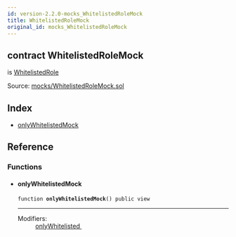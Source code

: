 ```yaml
---
id: version-2.2.0-mocks_WhitelistedRoleMock
title: WhitelistedRoleMock
original_id: mocks_WhitelistedRoleMock
---
```


<div class="contract-doc"><div class="contract"><h2 class="contract-header"><span class="contract-kind">contract</span> WhitelistedRoleMock</h2><p class="base-contracts"><span>is</span> <a href="access_roles_WhitelistedRole.html">WhitelistedRole</a></p><div class="source">Source: <a href="https://github.com/OpenZeppelin/zeppelin-solidity/blob/v2.2.0/contracts/mocks/WhitelistedRoleMock.sol" target="_blank">mocks/WhitelistedRoleMock.sol</a></div></div><div class="index"><h2>Index</h2><ul><li><a href="mocks_WhitelistedRoleMock.html#onlyWhitelistedMock">onlyWhitelistedMock</a></li></ul></div><div class="reference"><h2>Reference</h2><div class="functions"><h3>Functions</h3><ul><li><div class="item function"><span id="onlyWhitelistedMock" class="anchor-marker"></span><h4 class="name">onlyWhitelistedMock</h4><div class="body"><code class="signature">function <strong>onlyWhitelistedMock</strong><span>() </span><span>public </span><span>view </span></code><hr/><dl><dt><span class="label-modifiers">Modifiers:</span></dt><dd><a href="access_roles_WhitelistedRole.html#onlyWhitelisted">onlyWhitelisted </a></dd></dl></div></div></li></ul></div></div></div>
